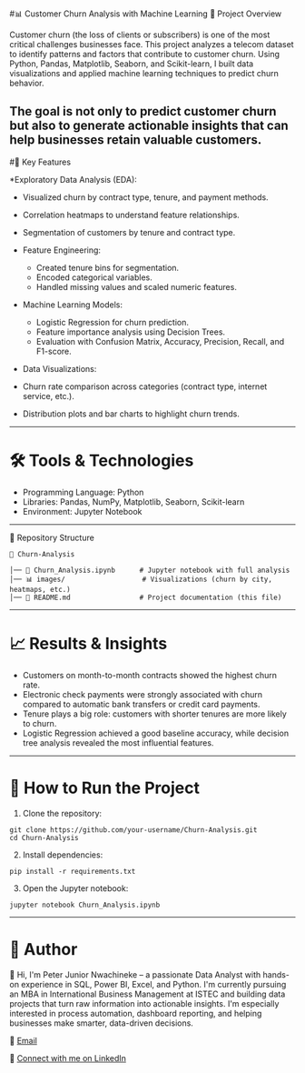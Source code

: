 #📊 Customer Churn Analysis with Machine Learning
📌 Project Overview

Customer churn (the loss of clients or subscribers) is one of the most critical challenges businesses face. This project analyzes a telecom dataset to identify patterns and factors that contribute to customer churn. Using Python, Pandas, Matplotlib, Seaborn, and Scikit-learn, I built data visualizations and applied machine learning techniques to predict churn behavior.

The goal is not only to predict customer churn but also to generate actionable insights that can help businesses retain valuable customers.
---

#🔑 Key Features

*Exploratory Data Analysis (EDA):
  * Visualized churn by contract type, tenure, and payment methods.
  * Correlation heatmaps to understand feature relationships.
  * Segmentation of customers by tenure and contract type.

* Feature Engineering:
  * Created tenure bins for segmentation.
  * Encoded categorical variables.
  * Handled missing values and scaled numeric features.

* Machine Learning Models:
  * Logistic Regression for churn prediction.
  * Feature importance analysis using Decision Trees.
  * Evaluation with Confusion Matrix, Accuracy, Precision, Recall, and F1-score.

* Data Visualizations:
 * Churn rate comparison across categories (contract type, internet service, etc.).
 * Distribution plots and bar charts to highlight churn trends.
---
# 🛠️ Tools & Technologies
* Programming Language: Python
* Libraries: Pandas, NumPy, Matplotlib, Seaborn, Scikit-learn
* Environment: Jupyter Notebook
---
📂 Repository Structure
  
```
📁 Churn-Analysis

│── 📄 Churn_Analysis.ipynb      # Jupyter notebook with full analysis
│── 📊 images/                   # Visualizations (churn by city, heatmaps, etc.)
│── 📄 README.md                 # Project documentation (this file)
```
---
# 📈 Results & Insights
* Customers on month-to-month contracts showed the highest churn rate.
* Electronic check payments were strongly associated with churn compared to automatic bank transfers or credit card payments.
* Tenure plays a big role: customers with shorter tenures are more likely to churn.
* Logistic Regression achieved a good baseline accuracy, while decision tree analysis revealed the most influential features.
---
 # 🚀 How to Run the Project

1. Clone the repository:
```
git clone https://github.com/your-username/Churn-Analysis.git
cd Churn-Analysis
```

2. Install dependencies:
```
pip install -r requirements.txt
```

3. Open the Jupyter notebook:
```
jupyter notebook Churn_Analysis.ipynb
```
---
# 👤 Author
👋 Hi, I'm Peter Junior Nwachineke – a passionate Data Analyst with hands-on experience in SQL, Power BI, Excel, and Python. I'm currently pursuing an MBA in International Business Management at ISTEC and building data projects that turn raw information into actionable insights. I'm especially interested in process automation, dashboard reporting, and helping businesses make smarter, data-driven decisions.

📧 [Email](peter.j.nwachineke@gmail.com)

🔗 [Connect with me on LinkedIn](https://www.linkedin.com/in/peter-j-nwachineke-819291247/)
